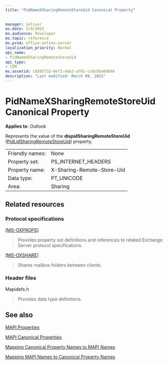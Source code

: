 ```yaml
---
title: "PidNameXSharingRemoteStoreUid Canonical Property"
 
 
manager: soliver
ms.date: 3/9/2015
ms.audience: Developer
ms.topic: reference
ms.prod: office-online-server
localization_priority: Normal
api_name:
- PidNameXSharingRemoteStoreUid
api_type:
- COM
ms.assetid: c820571b-0ef3-4ab3-af81-cc8cbba0d840
description: "Last modified: March 09, 2015"
---
```


# PidNameXSharingRemoteStoreUid Canonical Property

  
  
**Applies to**: Outlook 
  
Represents the value of the **dispidSharingRemoteStoreUid** ([PidLidSharingRemoteStoreUid](pidlidsharingremotestoreuid-canonical-property.md)) property.
  
|||
|:-----|:-----|
|Friendly names:  <br/> |None  <br/> |
|Property set:  <br/> |PS_INTERNET_HEADERS  <br/> |
|Property name:  <br/> |X-Sharing-Remote-Store-Uid  <br/> |
|Data type:  <br/> |PT_UNICODE  <br/> |
|Area:  <br/> |Sharing  <br/> |
   
## Related resources

### Protocol specifications

[[MS-OXPROPS]](http://msdn.microsoft.com/library/f6ab1613-aefe-447d-a49c-18217230b148%28Office.15%29.aspx)
  
> Provides property set definitions and references to related Exchange Server protocol specifications.
    
[[MS-OXSHARE]](http://msdn.microsoft.com/library/e4e5bd27-d5e0-43f9-a6ea-550876724f3d%28Office.15%29.aspx)
  
> Shares mailbox folders between clients.
    
### Header files

Mapidefs.h
  
> Provides data type definitions.
    
## See also



[MAPI Properties](mapi-properties.md)
  
[MAPI Canonical Properties](mapi-canonical-properties.md)
  
[Mapping Canonical Property Names to MAPI Names](mapping-canonical-property-names-to-mapi-names.md)
  
[Mapping MAPI Names to Canonical Property Names](mapping-mapi-names-to-canonical-property-names.md)

